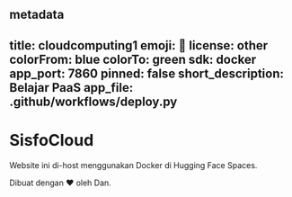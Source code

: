 metadata
---
title: cloudcomputing1
emoji: 👀
license: other
colorFrom: blue
colorTo: green
sdk: docker
app_port: 7860
pinned: false
short_description: Belajar PaaS
app_file: .github/workflows/deploy.py
---
# SisfoCloud

Website ini di-host menggunakan Docker di Hugging Face Spaces.

Dibuat dengan ❤️ oleh Dan.
